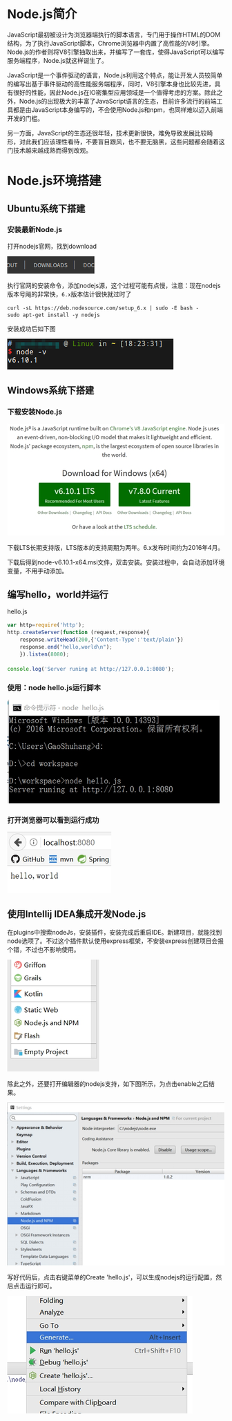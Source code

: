 # Node.js简介

JavaScript最初被设计为浏览器端执行的脚本语言，专门用于操作HTML的DOM结构，为了执行JavaScript脚本，Chrome浏览器中内置了高性能的V8引擎。Node.js的作者则将V8引擎抽取出来，并编写了一套库，使得JavaScript可以编写服务端程序，Node.js就这样诞生了。

JavaScript是一个事件驱动的语言，Node.js利用这个特点，能让开发人员较简单的编写出基于事件驱动的高性能服务端程序，同时，V8引擎本身也比较先进，具有很好的性能，因此Node.js在IO密集型应用领域是一个值得考虑的方案。除此之外，Node.js的出现极大的丰富了JavaScript语言的生态，目前许多流行的前端工具都是由JavaScript本身编写的，不会使用Node.js和npm，也同样难以迈入前端开发的门槛。

另一方面，JavaScript的生态还很年轻，技术更新很快，难免导致发展比较畸形，对此我们应该理性看待，不要盲目跟风，也不要无脑黑，这些问题都会随着这门技术越来越成熟而得到改观。

# Node.js环境搭建

## Ubuntu系统下搭建

### 安装最新Node.js

打开nodejs官网，找到download

![](res/1.png)

执行官网的安装命令，添加nodejs源，这个过程可能有点慢，注意：现在nodejs版本号飚的非常快，`6.x`版本估计很快就过时了

```shell
curl -sL https://deb.nodesource.com/setup_6.x | sudo -E bash -
sudo apt-get install -y nodejs
```

安装成功后如下图

![](res/2.png)

## Windows系统下搭建

### 下载安装Node.js

![](res/3.jpg)

下载LTS长期支持版，LTS版本的支持周期为两年。6.x发布时间约为2016年4月。

下载后得到node-v6.10.1-x64.msi文件，双击安装。安装过程中，会自动添加环境变量，不用手动添加。

## 编写hello，world并运行

hello.js
```javascript
var http=require('http');
http.createServer(function (request,response){
    response.writeHead(200,{'Content-Type':'text/plain'})
    response.end("hello,world\n");
    }).listen(8080);

console.log('Server runing at http://127.0.0.1:8080');
```

### 使用：node hello.js运行脚本

![](res/4.jpg)

### 打开浏览器可以看到运行成功

![](res/5.jpg)

## 使用Intellij IDEA集成开发Node.js

在plugins中搜索nodeJs，安装插件，安装完成后重启IDE。新建项目，就能找到node选项了。不过这个插件默认使用express框架，不安装express创建项目会报个错，不过也不影响使用。

![](res/6.jpg)


除此之外，还要打开编辑器的nodejs支持，如下图所示，为点击enable之后结果。

![](res/7.jpg)

写好代码后，点击右键菜单的Create 'hello.js'，可以生成nodejs的运行配置，然后点击运行即可。

![](res/8.jpg)
